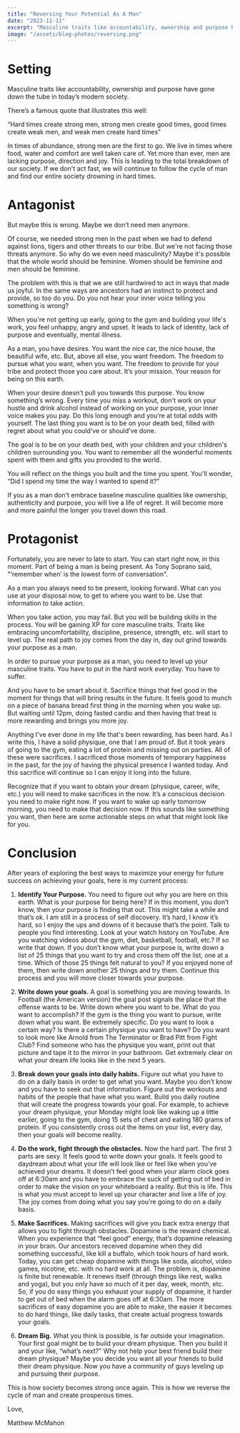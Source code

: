 ```yaml
---
title: "Reversing Your Potential As A Man"
date: "2023-11-11"
excerpt: "Masculine traits like accountability, ownership and purpose have gone down the tube in today’s modern society."
image: "/assets/blog-photos/reversing.png"
---
```


# Setting
Masculine traits like accountability, ownership and purpose have gone down the tube in today’s modern society.

There’s a famous quote that illustrates this well:

“Hard times create strong men, strong men create good times, good times create weak men, and weak men create hard times”

In times of abundance, strong men are the first to go. We live in times where food, water and comfort are well taken care of. Yet more than ever, men are lacking purpose, direction and joy. This is leading to the total breakdown of our society. If we don't act fast, we will continue to follow the cycle of man and find our entire society drowning in hard times.

# Antagonist
But maybe this is wrong. Maybe we don’t need men anymore.

Of course, we needed strong men in the past when we had to defend against lions, tigers and other threats to our tribe. But we're not facing those threats anymore. So why do we even need masculinity? Maybe it's possible that the whole world should be feminine. Women should be feminine and men should be feminine.

The problem with this is that we are still hardwired to act in ways that made us joyful. In the same ways are ancestors had an instinct to protect and provide, so too do you. Do you not hear your inner voice telling you something is wrong?

When you're not getting up early, going to the gym and building your life's work, you feel unhappy, angry and upset. It leads to lack of identity, lack of purpose and eventually, mental illness.

As a man, you have desires. You want the nice car, the nice house, the beautiful wife, etc. But, above all else, you want freedom. The freedom to pursue what you want, when you want. The freedom to provide for your tribe and protect those you care about. It’s your mission. Your reason for being on this earth.

When your desire doesn’t pull you towards this purpose. You know something’s wrong. Every time you miss a workout, don't work on your hustle and drink alcohol instead of working on your purpose, your inner voice makes you pay. Do this long enough and you’re at total odds with yourself. The last thing you want is to be on your death bed, filled with regret about what you could’ve or should’ve done.

The goal is to be on your death bed, with your children and your children's children surrounding you. You want to remember all the wonderful moments spent with them and gifts you provided to the world.

You will reflect on the things you built and the time you spent. You'll wonder, “Did I spend my time the way I wanted to spend it?”

If you as a man don't embrace baseline masculine qualities like ownership, authenticity and purpose, you will live a life of regret. It will become more and more painful the longer you travel down this road.

# Protagonist
Fortunately, you are never to late to start. You can start right now, in this moment. Part of being a man is being present. As Tony Soprano said, "‘remember when’ is the lowest form of conversation".

As a man you always need to be present, looking forward. What can you use at your disposal now, to get to where you want to be. Use that information to take action.

When you take action, you may fail. But you will be building skills in the process. You will be gaining XP for core masculine traits. Traits like embracing uncomfortability, discipline, presence, strength, etc. will start to level up. The real path to joy comes from the day in, day out grind towards your purpose as a man.

In order to pursue your purpose as a man, you need to level up your masculine traits. You have to put in the hard work everyday. You have to suffer.

And you have to be smart about it. Sacrifice things that feel good in the moment for things that will bring results in the future. It feels good to munch on a piece of banana bread first thing in the morning when you wake up. But waiting until 12pm, doing fasted cardio and then having that treat is more rewarding and brings you more joy.

Anything I've ever done in my life that's been rewarding, has been hard. As I write this, I have a solid physique, one that I am proud of. But it took years of going to the gym, eating a lot of protein and missing out on parties. All of these were sacrifices. I sacrificed those moments of temporary happiness in the past, for the joy of having the physical presence I wanted today. And this sacrifice will continue so I can enjoy it long into the future.

Recognize that if you want to obtain your dream (physique, career, wife, etc.) you will need to make sacrifices in the now. It’s a conscious decision you need to make right now. If you want to wake up early tomorrow morning, you need to make that decision now. If this sounds like something you want, then here are some actionable steps on what that might look like for you.

# Conclusion
After years of exploring the best ways to maximize your energy for future success on achieving your goals, here is my current process:

1. **Identify Your Purpose.** You need to figure out why you are here on this earth. What is your purpose for being here? If in this moment, you don’t know, then your purpose is finding that out. This might take a while and that’s ok. I am still in a process of self discovery. It’s hard, I know it’s hard, so I enjoy the ups and downs of it because that’s the point. Talk to people you find interesting. Look at your watch history on YouTube. Are you watching videos about the gym, diet, basketball, football, etc.? If so write that down. If you don’t know what your purpose is, write down a list of 25 things that you want to try and cross them off the list, one at a time. Which of those 25 things felt natural to you? If you enjoyed none of them, then write down another 25 things and try them. Continue this process and you will move closer towards your purpose.

2. **Write down your goals.** A goal is something you are moving towards. In Football (the American version) the goal post signals the place that the offense wants to be. Write down where you want to be. What do you want to accomplish? If the gym is the thing you want to pursue, write down what you want. Be extremely specific. Do you want to look a certain way? Is there a certain physique you want to have? Do you want to look more like Arnold from The Terminator or Brad Pitt from Fight Club? Find someone who has the physique you want, print out that picture and tape it to the mirror in your bathroom. Get extremely clear on what your dream life looks like in the next 5 years.

3. **Break down your goals into daily habits.** Figure out what you have to do on a daily basis in order to get what you want. Maybe you don’t know and you have to seek out that information. Figure out the workouts and habits of the people that have what you want. Build you daily routine that will create the progress towards your goal. For example, to achieve your dream physique, your Monday might look like waking up a little earlier, going to the gym, doing 15 sets of chest and eating 180 grams of protein. If you consistently cross out the items on your list, every day, then your goals will become reality.

4. **Do the work, fight through the obstacles.** Now the hard part. The first 3 parts are sexy. It feels good to write down your goals. It feels good to daydream about what your life will look like or feel like when you’ve achieved your dreams. It doesn’t feel good when your alarm clock goes off at 6:30am and you have to embrace the suck of getting out of bed in order to make the vision on your whiteboard a reality. But this is life. This is what you must accept to level up your character and live a life of joy. The joy comes from doing what you say you’re going to do on a daily basis.

5. **Make Sacrifices.** Making sacrifices will give you back extra energy that allows you to fight through obstacles. Dopamine is the reward chemical. When you experience that “feel good” energy, that’s dopamine releasing in your brain. Our ancestors received dopamine when they did something successful, like kill a buffalo, which took hours of hard work. Today, you can get cheap dopamine with things like soda, alcohol, video games, nicotine, etc. with no hard work at all. The problem is, dopamine is finite but renewable. It renews itself (through things like rest, walks and yoga), but you only have so much of it per day, week, month, etc. So, if you do easy things you exhaust your supply of dopamine, it harder to get out of bed when the alarm goes off at 6:30am. The more sacrifices of easy dopamine you are able to make, the easier it becomes to do hard things, like daily tasks, that create actual progress towards your goals.

6. **Dream Big.** What you think is possible, is far outside your imagination. Your first goal might be to build your dream physique. Then you build it and your like, “what’s next?" Why not help your best friend build their dream physique? Maybe you decide you want all your friends to build their dream physique. Now you have a community of guys leveling up and pursuing their purpose.

This is how society becomes strong once again. This is how we reverse the cycle of man and create prosperous times.

Love,

Matthew McMahon
